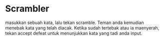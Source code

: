 # Scrambler
masukkan sebuah kata, lalu tekan scramble. Teman anda kemudian menebak kata yang telah diacak. Ketika sudah tertebak atau ia maenyerah, tekan accept defeat untuk menunjukkan kata yang tadi anda input.
